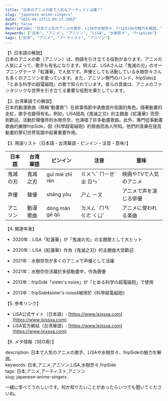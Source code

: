 ```yaml
---
title: "日本のアニメの歌で人気なアーティストは誰？"
slug: "japanese-anime-singers"
date: "2025-04-21T11:09:23.106Z"
draft: false
description: "日本で人気のアニメの歌手、LiSAや水樹奈々、fripSideの魅力を解説。"
keywords: ["日本", "アニメ", "アニソン", "LiSA", "水樹奈々", "fripSide"]
tags: ["日本", "アニメ", "アーティスト", "アニソン"]
---
```


【1. 日本語の解説】  
日本のアニメの歌（アニソン）は、物語を引き立てる役割があります。アニメの人気によって、歌手も有名になります。例えば、LiSAさんは「鬼滅の刃」のオープニングテーマ「紅蓮華」で人気です。声優としても活動している水樹奈々さんも多くのアニソンを歌っています。また、アニソン専門のバンド、fripSideは「とある科学の超電磁砲」の歌で知られています。彼らの音楽は、アニメのファンタジックな世界を引き立てる重要な役割を果たしています。

【2. 台湾華語での解説】  
日本的動漫歌曲（簡稱“動畫歌”）在故事情節中承擔提升氛圍的角色。隨著動畫的走紅，歌手也變得有名。例如，LiSA因為《鬼滅之刃》的主題曲《紅蓮華》而受到歡迎。活動於聲優界的水樹奈奈，也演唱了許多動畫歌曲。此外，專門從事動畫歌曲的樂隊fripSide，因《科學超電磁砲》的歌曲而為人所知。他們的音樂在提高動畫的夢幻世界氛圍中起著重要作用。

【3. 用語リスト（日本語・台湾華語・ピンイン・注音・意味）】  

| 日本語     | 台湾華語     | ピンイン      | 注音       | 意味                     |
|------------|--------------|---------------|------------|--------------------------|
| 鬼滅の刃   | 鬼滅之刃     | guǐ miè zhī rèn | ㄍㄨㄟˇ ㄇㄧㄝˋ ㄓ ㄖㄣˋ | 映画やTVで人気のアニメ   |
| 声優       | 聲優         | shēng yōu     | ㄕㄥ ㄧㄡ    | アニメで声を演じる俳優   |
| アニソン   | 動漫歌曲     | dòng màn gē qǔ | ㄉㄨㄥˋ ㄇㄢˋ ㄍㄜ ㄑㄩˇ |   アニメに使われる楽曲 |

【4. 関連年表】  

- 2020年：LiSA「紅蓮華」が「鬼滅の刃」の主題歌として大ヒット  
- 2020年：LiSA《紅蓮華》作為《鬼滅之刃》的主題曲大受歡迎  

- 2021年：水樹奈奈が多くのアニメで声優として活躍  
- 2021年：水樹奈奈活躍於多部動畫中，作為聲優  

- 2013年：fripSide「sister's noise」が「とある科学の超電磁砲」で使用  
- 2013年：fripSide《sister's noise》被用於《科學超電磁砲》

【5. 参考リンク】  

- LiSA公式サイト（日本語）: [https://www.lxixsxa.com](https://www.lxixsxa.com)  
- LiSA官方網站（台湾華語）: [https://www.lxixsxa.com](https://www.lxixsxa.com)  

【6. メタ情報（SEO用）】  

description: 日本で人気のアニメの歌手、LiSAや水樹奈々、fripSideの魅力を解説。  
keywords: 日本,アニメ,アニソン,LiSA,水樹奈々,fripSide  
tags: 日本,アニメ,アーティスト,アニソン  
slug: japanese-anime-singers  

一緒に学べてうれしいです。何か知りたいことがあったらいつでも聞いてくださいね。